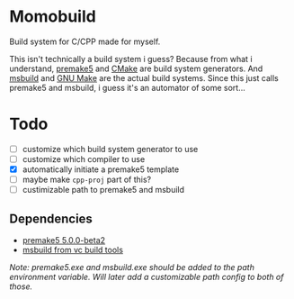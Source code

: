 # Momobuild

Build system for C/CPP made for myself.

This isn't technically a build system i guess? Because from what i understand, [premake5](https://premake.github.io/) and [CMake](https://cmake.org/) are build system generators. And [msbuild](https://visualstudio.microsoft.com/downloads/#build-tools-for-visual-studio-2022) and [GNU Make](https://www.gnu.org/software/make/) are the actual build systems. Since this just calls premake5 and msbuild, i guess it's an automator of some sort...

# Todo
- [ ] customize which build system generator to use
- [ ] customize which compiler to use
- [x] automatically initiate a premake5 template
- [ ] maybe make `cpp-proj` part of this?
- [ ] custimizable path to premake5 and msbuild

## Dependencies
- [premake5 5.0.0-beta2](https://github.com/premake/premake-core/releases)
- [msbuild from vc build tools](https://visualstudio.microsoft.com/downloads/#build-tools-for-visual-studio-2022)

_Note: premake5.exe and msbuild.exe should be added to the path environment variable. Will later add a customizable path config to both of those._
